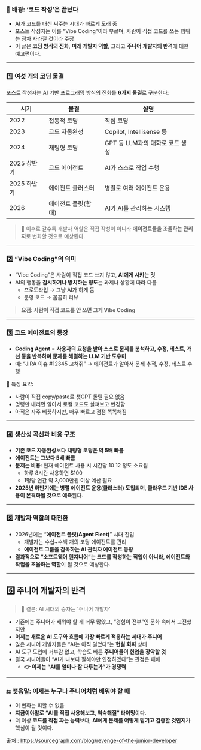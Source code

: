 ### 🧭 배경: ‘코드 작성’은 끝났다

- AI가 코드를 대신 써주는 시대가 빠르게 도래 중
- 포스트 작성자는 이를 “Vibe Coding”이라 부르며, 사람이 직접 코드를 쓰는 행위는 점차 사라질 것이라 주장
- 이 글은 **코딩 방식의 진화**, **미래 개발자 역할**, 그리고 **주니어 개발자의 반격**에 대한 예고편이다.

---

### 1️⃣ 여섯 개의 코딩 물결

포스트 작성자는 AI 기반 프로그래밍 방식의 진화를 **6가지 물결**로 구분한다:

| 시기 | 물결 | 설명 |
| --- | --- | --- |
| 2022 | 전통적 코딩 | 직접 코딩 |
| 2023 | 코드 자동완성 | Copilot, Intellisense 등 |
| 2024 | 채팅형 코딩 | GPT 등 LLM과의 대화로 코드 생성 |
| 2025 상반기 | 코드 에이전트 | AI가 스스로 작업 수행 |
| 2025 하반기 | 에이전트 클러스터 | 병렬로 여러 에이전트 운용 |
| 2026 | 에이전트 플릿(함대) | AI가 AI를 관리하는 시스템 |

> 🌊 이후로 갈수록 개발자 역할은 직접 작성이 아니라 **에이전트들을 조율하는 관리자**로 변화할 것으로 예상된다.
>

---

### 2️⃣ “Vibe Coding”의 의미

- “Vibe Coding”은 사람이 직접 코드 쓰지 않고, **AI에게 시키는 것**
- AI의 행동을 **감시하거나 방치하는 정도**는 과제나 상황에 따라 다름
    - 프로토타입 → 그냥 AI가 하게 둠
    - 운영 코드 → 꼼꼼히 리뷰

> **요점: 사람이 직접 코드를 안 쓰면 그게 Vibe Coding**
>

---

### 3️⃣ 코드 에이전트의 등장

- **Coding Agent** = **사용자의 요청을 받아 스스로 문제를 분석하고, 수정, 테스트, 개선 등을 반복하며 문제를 해결하는 LLM 기반 도우미**
- 예: “JIRA 이슈 #12345 고쳐줘” → 에이전트가 알아서 문제 추적, 수정, 테스트 수행

🧠 특징 요약:

- 사람이 직접 copy/paste로 챗GPT 돌릴 필요 없음
- 명령만 내리면 알아서 로컬 코드도 살펴보고 변경함
- 아직은 자주 삐끗하지만, 매우 빠르고 점점 똑똑해짐

---

### 4️⃣ 생산성 곡선과 비용 구조

- **기존 코드 자동완성보다** **채팅형 코딩은 약 5배 빠름**
- **에이전트는 그보다 5배 빠름**
- **문제는 비용**: 현재 에이전트 사용 시 시간당 $10~$12 정도 소요됨
    - 하루 8시간 사용하면 $100
    - 1명당 연간 약 3,000만원 이상 예산 필요
- **2025년 하반기에는 병렬 에이전트 운용(클러스터) 도입되며, 클라우드 기반 IDE 사용이 본격화될 것으로 예측**된다.

---

### 5️⃣ 개발자 역할의 대전환

- 2026년에는 “**에이전트 플릿(Agent Fleet)**” 시대 진입
    - 개발자는 수십~수백 개의 코딩 에이전트를 관리
    - **에이전트 그룹을 감독하는 AI 관리자 에이전트 등장**
- **결과적으로 “소프트웨어 엔지니어”는 코드를 작성하는 직업이 아니라,
  에이전트와 작업을 조율하는 역할**이 될 것으로 예상한다.

---

## 6️⃣ 주니어 개발자의 반격

> 🎯 결론: AI 시대의 승자는 '주니어 개발자'
>
- 기존에는 주니어가 배워야 할 게 너무 많았고, “경험이 전부”인 문화 속에서 고전했지만
- **이제는 새로운 AI 도구와 흐름에 가장 빠르게 적응하는 세대가 주니어**
- 많은 시니어 개발자들은 “AI는 아직 멀었다”는 **현실 회피** 상태
- AI 도구 도입에 거부감 없고, 학습도 빠른 **주니어들이 현업을 장악할 것**
- 결국 시니어들이 “AI가 나보다 잘해야만 인정하겠다”는 관점은 패배
    - **👉 이제는 “AI를 얼마나 잘 다루는가”가 경쟁력**

---

### 🔚 맺음말: 이제는 누구나 주니어처럼 배워야 할 때

- 이 변화는 피할 수 없음
- **지금이야말로 “AI를 직접 사용해보고, 익숙해질” 타이밍**이다.
- 더 이상 **코드를 직접 짜는 능력**보다, **AI에게 문제를 어떻게 맡기고 검증할 것인지**가 핵심이 될 것이다.

출처 : https://sourcegraph.com/blog/revenge-of-the-junior-developer